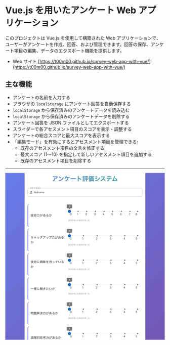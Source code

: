 # Vue.js を用いたアンケート Web アプリケーション

このプロジェクトは Vue.js を使用して構築された Web アプリケーションで、ユーザーがアンケートを作成、回答、および管理できます。回答の保存、アンケート項目の編集、データのエクスポート機能を提供します。

* Web サイト
[https://t00m00.github.io/survey-web-app-with-vue/](https://t00m00.github.io/survey-web-app-with-vue/)

## 主な機能

*   アンケートの名前を入力する
*   ブラウザの `localStorage` にアンケート回答を自動保存する
*   `localStorage` から保存済みのアンケートデータを読み込む
*   `localStorage` から保存済みのアンケートデータを削除する
*   アンケート回答を JSON ファイルとしてエクスポートする
*   スライダーで各アセスメント項目のスコアを表示・調整する
*   アンケートの総合スコアと最大スコアを表示する
*   「編集モード」を有効にするとアセスメント項目を管理できる:
    *   既存のアセスメント項目の文言を修正する
    *   最大スコア (1〜10) を指定して新しいアセスメント項目を追加する
    *   既存のアセスメント項目を削除する

---
![アンケート Web アプリ v0.4.0 デモ](./image/survey-web-app-with-vue_v0.4.0.gif)